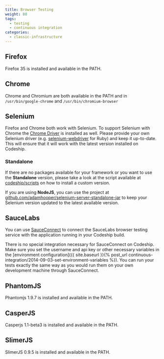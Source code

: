 ```yaml
---
title: Browser Testing
weight: 80
tags:
  - testing
  - continuous integration
categories:
  - classic-infrastructure
---
```

## Firefox
Firefox 35 is installed and available in the PATH.

## Chrome
Chrome and Chromium are both available in the PATH and in `/usr/bin/google-chrome` and `/usr/bin/chromium-browser`

## Selenium
Firefox and Chrome both work with Selenium. To support Selenium with Chrome the [Chrome Driver](https://code.google.com/p/selenium/wiki/ChromeDriver) is installed as well. Please provide your own Selenium driver (e.g. [selenium-webdriver](https://github.com/vertis/selenium-webdriver) for Ruby) and keep it up-to-date. This will ensure that it will work with the latest version installed on Codeship.

### Standalone

If there are no packages available for your framework or you want to use the **Standalone** version, please take a look at the script available at [codeship/scripts](https://github.com/codeship/scripts/blob/master/packages/selenium_server.sh) on how to install a custom version.

If you are using **NodeJS**, you can use the project at [github.com/adamhooper/selenium-server-standalone-jar](https://github.com/adamhooper/selenium-server-standalone-jar) to keep your Selenium version updated to the latest available version.

## SauceLabs
You can use [SauceConnect](https://saucelabs.com/docs/connect) to connect the SauceLabs
browser testing service with the application running in your Codeship build.

There is no special integration necessary for SauceConnect on Codeship. Make sure you set the username and api key
or other necessary variables in the [environment configuration]({{ site.baseurl }}{% post_url continuous-integration/2014-09-03-set-environment-variables %}). You can run your tests exactly the same
way as you would run them on your own development machine through SauceConnect.

## PhantomJS
Phantomjs 1.9.7 is installed and available in the PATH.

## CasperJS
Casperjs 1.1-beta3 is installed and available in the PATH.

## SlimerJS
SlimerJS 0.9.5 is installed and available in the PATH.
